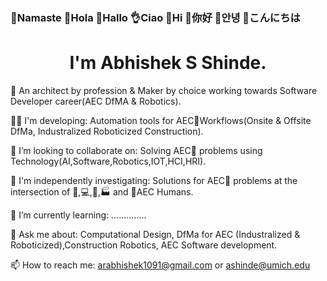 ### 🙏Namaste  👋Hola   👋Hallo  👌Ciao  👋Hi  👋你好  👋안녕  👋こんにちは


# <h1 align="center">I'm Abhishek S Shinde.</h1>


👨 An architect by profession & Maker by choice working towards Software Developer career(AEC DfMA & Robotics).

👨‍💻 I'm developing: Automation tools for AEC🚧Workflows(Onsite & Offsite DfMa, Industralized Roboticized Construction). 

👯 I’m looking to collaborate on: Solving AEC🚧 problems using Technology(AI,Software,Robotics,IOT,HCI,HRI).

🔭 I'm independently investigating:  Solutions for AEC🚧 problems at the intersection of 🦾,💻,🤖,🏭 and 👷AEC Humans.

🌱 I’m currently learning: ..............

💬 Ask me about: Computational Design, DfMa for AEC (Industralized & Roboticized),Construction Robotics, AEC Software development.

📫 How to reach me: arabhishek1091@gmail.com or ashinde@umich.edu



<!--
COMMENTED OUT README HERE v
**InquisitiveAS/InquisitiveAS** is a ✨ _special_ ✨ repository because its `README.md` (this file) appears on your GitHub profile.

Here are some ideas to get you started:

- 🔭 I’m currently working on ...
- 🌱 I’m currently learning ...
- 👯 I’m looking to collaborate on ...
- 🤔 I’m looking for help with ...
- 💬 Ask me about ...
- 📫 How to reach me: ...
- 😄 Pronouns: ...
- ⚡ Fun fact: ...
- ⚡ Passion: Digital & Robotic Fabrication,Computational Design for CAD Modeling,Data Science,Machine Learning & Deep Learning Techniques, Optimization,Perception & Sensing,Computer Vision,Robotics Engineering,Human Robot Interaction(HRI), Autonomous Robots ,Construction Robotics.

- 🔬 Specializing: Check this space out(More to come!)
-->
